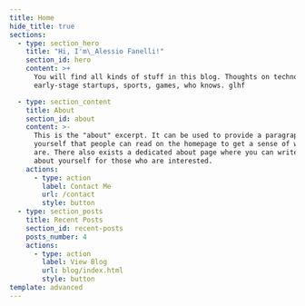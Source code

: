 ```yaml
---
title: Home
hide_title: true
sections:
  - type: section_hero
    title: "Hi, I'm\_Alessio Fanelli!"
    section_id: hero
    content: >+
      You will find all kinds of stuff in this blog. Thoughts on technology,
      early-stage startups, sports, games, who knows. glhf

  - type: section_content
    title: About
    section_id: about
    content: >-
      This is the "about" excerpt. It can be used to provide a paragraph about
      yourself that people can read on the homepage to get a sense of who you
      are. There also exists a dedicated about page where you can write more
      about yourself for those who are interested.
    actions:
      - type: action
        label: Contact Me
        url: /contact
        style: button
  - type: section_posts
    title: Recent Posts
    section_id: recent-posts
    posts_number: 4
    actions:
      - type: action
        label: View Blog
        url: blog/index.html
        style: button
template: advanced
---
```


